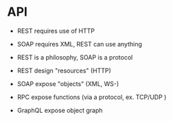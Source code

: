 # API 

- REST requires use of HTTP
- SOAP requires XML, REST can use anything
- REST is a philosophy, SOAP is a protocol

- REST design "resources" (HTTP)
- SOAP expose "objects" (XML, WS-)
- RPC expose functions (via a protocol, ex. TCP/UDP )
- GraphQL expose object graph

